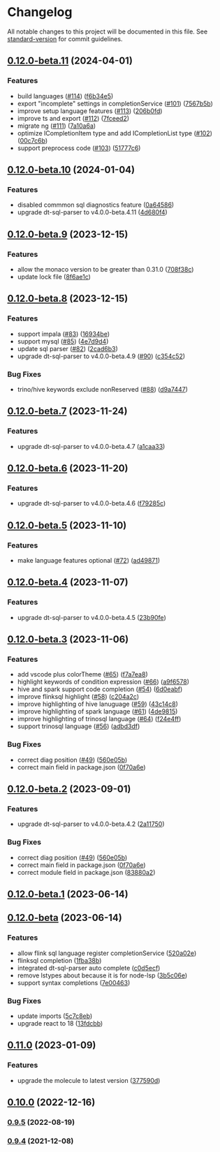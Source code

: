 # Changelog

All notable changes to this project will be documented in this file. See [standard-version](https://github.com/conventional-changelog/standard-version) for commit guidelines.

## [0.12.0-beta.11](https://github.com/DTStack/monaco-sql-languages/compare/v0.12.0-beta.10...v0.12.0-beta.11) (2024-04-01)


### Features

* build languages ([#114](https://github.com/DTStack/monaco-sql-languages/issues/114)) ([f6b34e5](https://github.com/DTStack/monaco-sql-languages/commit/f6b34e5cde3540ea7af70693542e7b495ece3cb6))
* export "incomplete" settings in completionService ([#101](https://github.com/DTStack/monaco-sql-languages/issues/101)) ([7567b5b](https://github.com/DTStack/monaco-sql-languages/commit/7567b5be98eefb093639fb56fc234ac8434e1660))
* improve setup language features ([#113](https://github.com/DTStack/monaco-sql-languages/issues/113)) ([206b0fd](https://github.com/DTStack/monaco-sql-languages/commit/206b0fd87e77809962c1aa0a92e01c4a8b92331c))
* improve ts and export ([#112](https://github.com/DTStack/monaco-sql-languages/issues/112)) ([7fceed2](https://github.com/DTStack/monaco-sql-languages/commit/7fceed221764556e0b55b84d595109d0b585b90e))
* migrate ng ([#111](https://github.com/DTStack/monaco-sql-languages/issues/111)) ([7a10a6a](https://github.com/DTStack/monaco-sql-languages/commit/7a10a6ad62c367fc022c62e88e4bc119df65c3cc))
* optimize ICompletionItem type and add ICompletionList type ([#102](https://github.com/DTStack/monaco-sql-languages/issues/102)) ([00c7c6b](https://github.com/DTStack/monaco-sql-languages/commit/00c7c6ba181e85e889cb0da20fd48880676785d8))
* support  preprocess code ([#103](https://github.com/DTStack/monaco-sql-languages/issues/103)) ([51777c6](https://github.com/DTStack/monaco-sql-languages/commit/51777c6cc33594673f540d5b695a2928c994c70c))

## [0.12.0-beta.10](https://github.com/DTStack/monaco-sql-languages/compare/v0.12.0-beta.9...v0.12.0-beta.10) (2024-01-04)


### Features

* disabled commmon sql diagnostics feature ([0a64586](https://github.com/DTStack/monaco-sql-languages/commit/0a6458671f547a80f890c58db998b12ebc81c8d2))
* upgrade dt-sql-parser to v4.0.0-beta.4.11 ([4d680f4](https://github.com/DTStack/monaco-sql-languages/commit/4d680f41022f8ebcf8fe5d3acc7093a4a2f29f62))

## [0.12.0-beta.9](https://github.com/DTStack/monaco-sql-languages/compare/v0.12.0-beta.8...v0.12.0-beta.9) (2023-12-15)


### Features

* allow the monaco version to be greater than 0.31.0 ([708f38c](https://github.com/DTStack/monaco-sql-languages/commit/708f38c2ff1e6cf7f5814c252db3fc15d2aa4930))
* update lock file ([8f6ae1c](https://github.com/DTStack/monaco-sql-languages/commit/8f6ae1c20db2caaa4d570c680e7d939784ed48ad))

## [0.12.0-beta.8](https://github.com/DTStack/monaco-sql-languages/compare/v0.12.0-beta.7...v0.12.0-beta.8) (2023-12-15)


### Features

* support impala ([#83](https://github.com/DTStack/monaco-sql-languages/issues/83)) ([16934be](https://github.com/DTStack/monaco-sql-languages/commit/16934bec568bfd902a9cc3f06b336fb56b557561))
* support mysql ([#85](https://github.com/DTStack/monaco-sql-languages/issues/85)) ([4e7d9d4](https://github.com/DTStack/monaco-sql-languages/commit/4e7d9d462d45480e4a819c1894c2685c42e99248))
* update sql parser ([#82](https://github.com/DTStack/monaco-sql-languages/issues/82)) ([2cad6b3](https://github.com/DTStack/monaco-sql-languages/commit/2cad6b30ab447cba2ee6c98ffe94e706356d8aa1))
* upgrade dt-sql-parser to v4.0.0-beta.4.9 ([#90](https://github.com/DTStack/monaco-sql-languages/issues/90)) ([c354c52](https://github.com/DTStack/monaco-sql-languages/commit/c354c523d029ad482615dbaae270b3d88faf7696))


### Bug Fixes

* trino/hive keywords exclude nonReserved ([#88](https://github.com/DTStack/monaco-sql-languages/issues/88)) ([d9a7447](https://github.com/DTStack/monaco-sql-languages/commit/d9a74470fd7893da18d2844fd371cf0058b19533))

## [0.12.0-beta.7](https://github.com/DTStack/monaco-sql-languages/compare/v0.12.0-beta.6...v0.12.0-beta.7) (2023-11-24)


### Features

* upgrade dt-sql-parser to v4.0.0-beta.4.7 ([a1caa33](https://github.com/DTStack/monaco-sql-languages/commit/a1caa33b8e5a05a4307e44c9fc805086fee388b4))

## [0.12.0-beta.6](https://github.com/DTStack/monaco-sql-languages/compare/v0.12.0-beta.5...v0.12.0-beta.6) (2023-11-20)


### Features

* upgrade dt-sql-parser to v4.0.0-beta.4.6 ([f79285c](https://github.com/DTStack/monaco-sql-languages/commit/f79285c8eaeca40676de33e0246b6b71ec71cc19))

## [0.12.0-beta.5](https://github.com/DTStack/monaco-sql-languages/compare/v0.12.0-beta.4...v0.12.0-beta.5) (2023-11-10)


### Features

* make language features optional ([#72](https://github.com/DTStack/monaco-sql-languages/issues/72)) ([ad49871](https://github.com/DTStack/monaco-sql-languages/commit/ad498713c96a481b6b055852c4447252c97f2f72))

## [0.12.0-beta.4](https://github.com/DTStack/monaco-sql-languages/compare/v0.12.0-beta.3...v0.12.0-beta.4) (2023-11-07)


### Features

* upgrade dt-sql-parser to v4.0.0-beta.4.5 ([23b90fe](https://github.com/DTStack/monaco-sql-languages/commit/23b90fe1e23b2d0b29fe376e946e8a774578d37e))

## [0.12.0-beta.3](https://github.com/DTStack/monaco-sql-languages/compare/v0.12.0-beta.1...v0.12.0-beta.3) (2023-11-06)


### Features

* add vscode plus colorTheme ([#65](https://github.com/DTStack/monaco-sql-languages/issues/65)) ([f7a7ea8](https://github.com/DTStack/monaco-sql-languages/commit/f7a7ea811555d6d77a1c3669552d0c92675e21cc))
* highlight keywords of condition expression ([#66](https://github.com/DTStack/monaco-sql-languages/issues/66)) ([a9f6578](https://github.com/DTStack/monaco-sql-languages/commit/a9f65782e6900c94db9fe42e32457965b37f5c16))
* hive and spark support code completion ([#54](https://github.com/DTStack/monaco-sql-languages/issues/54)) ([6d0eabf](https://github.com/DTStack/monaco-sql-languages/commit/6d0eabfde35929e80ca659ff554ce4d872889f8b))
* improve flinksql highlight ([#58](https://github.com/DTStack/monaco-sql-languages/issues/58)) ([c204a2c](https://github.com/DTStack/monaco-sql-languages/commit/c204a2c1d2be65b0c78df207bb3e778ff885b6c0))
* improve highlighting of hive lanuguage ([#59](https://github.com/DTStack/monaco-sql-languages/issues/59)) ([43c14c8](https://github.com/DTStack/monaco-sql-languages/commit/43c14c8ba638e00ac791afda33ccb1864eee347c))
* improve highlighting of spark language ([#61](https://github.com/DTStack/monaco-sql-languages/issues/61)) ([4de9815](https://github.com/DTStack/monaco-sql-languages/commit/4de9815402956d737077d085705044c5d9bae328))
* improve highlighting of trinosql language ([#64](https://github.com/DTStack/monaco-sql-languages/issues/64)) ([f24e4ff](https://github.com/DTStack/monaco-sql-languages/commit/f24e4ffe72aa1ea88497fe000563ad4e37bf8e14))
* support trinosql language ([#56](https://github.com/DTStack/monaco-sql-languages/issues/56)) ([adbd3df](https://github.com/DTStack/monaco-sql-languages/commit/adbd3df957d6cb3c3e7e9e7cb8a879a6b62699ad))


### Bug Fixes

* correct diag position ([#49](https://github.com/DTStack/monaco-sql-languages/issues/49)) ([560e05b](https://github.com/DTStack/monaco-sql-languages/commit/560e05b0a5b1f9d84f54e9f25b825441f193d33c))
* correct main field in package.json ([0f70a6e](https://github.com/DTStack/monaco-sql-languages/commit/0f70a6ed2cc373994fbea9c7f369b08f9c1b5625))

## [0.12.0-beta.2](https://github.com/DTStack/monaco-sql-languages/compare/v0.12.0-beta.1...v0.12.0-beta.2) (2023-09-01)


### Features

* upgrade dt-sql-parser to v4.0.0-beta.4.2 ([2a11750](https://github.com/DTStack/monaco-sql-languages/commit/2a117505477b84796098fbf8b21990f9973d214e))


### Bug Fixes

* correct diag position ([#49](https://github.com/DTStack/monaco-sql-languages/issues/49)) ([560e05b](https://github.com/DTStack/monaco-sql-languages/commit/560e05b0a5b1f9d84f54e9f25b825441f193d33c))
* correct main field in package.json ([0f70a6e](https://github.com/DTStack/monaco-sql-languages/commit/0f70a6ed2cc373994fbea9c7f369b08f9c1b5625))
* correct module field in package.json ([83880a2](https://github.com/DTStack/monaco-sql-languages/commit/83880a2e631d99509c0c965ce234e65591731a62))

## [0.12.0-beta.1](https://github.com/DTStack/monaco-sql-languages/compare/v0.12.0-beta...v0.12.0-beta.1) (2023-06-14)

## [0.12.0-beta](https://github.com/DTStack/monaco-sql-languages/compare/v0.11.0...v0.12.0-beta) (2023-06-14)

### Features

-   allow flink sql language register completionService ([520a02e](https://github.com/DTStack/monaco-sql-languages/commit/520a02e2723acc57a6c57c35e5821ae93864ce2d))
-   flinksql completion ([1fba38b](https://github.com/DTStack/monaco-sql-languages/commit/1fba38be58201ed2b842d61f419a4400d05fa2d8))
-   integrated dt-sql-parser auto complete ([c0d5ecf](https://github.com/DTStack/monaco-sql-languages/commit/c0d5ecfe95e3041cb9c6cfd229fbe4f5856b610a))
-   remove lstypes about because it is for node-lsp ([3b5c06e](https://github.com/DTStack/monaco-sql-languages/commit/3b5c06e8d664894ee0d93f25b69c9202c263cbda))
-   support syntax completions ([7e00463](https://github.com/DTStack/monaco-sql-languages/commit/7e004638db21276b9d8aaa98df0436c7d01e7b56))

### Bug Fixes

-   update imports ([5c7c8eb](https://github.com/DTStack/monaco-sql-languages/commit/5c7c8eb60406f0890a92acdd731be7fcefc64784))
-   upgrade react to 18 ([13fdcbb](https://github.com/DTStack/monaco-sql-languages/commit/13fdcbbd0075e2ce9e46232bbee2cd700b82a84d))

## [0.11.0](https://github.com/DTStack/monaco-sql-languages/compare/v0.10.0...v0.11.0) (2023-01-09)

### Features

-   upgrade the molecule to latest version ([377590d](https://github.com/DTStack/monaco-sql-languages/commit/377590d7fb7ae2b1c167781ec86b5ca2ad581ebe))

## [0.10.0](https://github.com/DTStack/monaco-sql-languages/compare/v0.9.5...v0.10.0) (2022-12-16)

### [0.9.5](https://github.com/DTStack/monaco-sql-languages/compare/v0.9.4...v0.9.5) (2022-08-19)

### [0.9.4](https://github.com/DTStack/monaco-sql-languages/compare/v0.9.3...v0.9.4) (2021-12-08)
